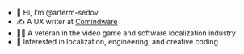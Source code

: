 - 👋 Hi, I’m @arterm-sedov
- ✍ A UX writer at [Comindware](https://github.com/comindware)
- 🦸‍♂️ A veteran in the video game and software localization industry
- 👀 Interested in localization, engineering, and creative coding

<!---
arterm-sedov/arterm-sedov is a ✨ special ✨ repository because its `README.md` (this file) appears on your GitHub profile.
You can click the Preview link to take a look at your changes.
--->
